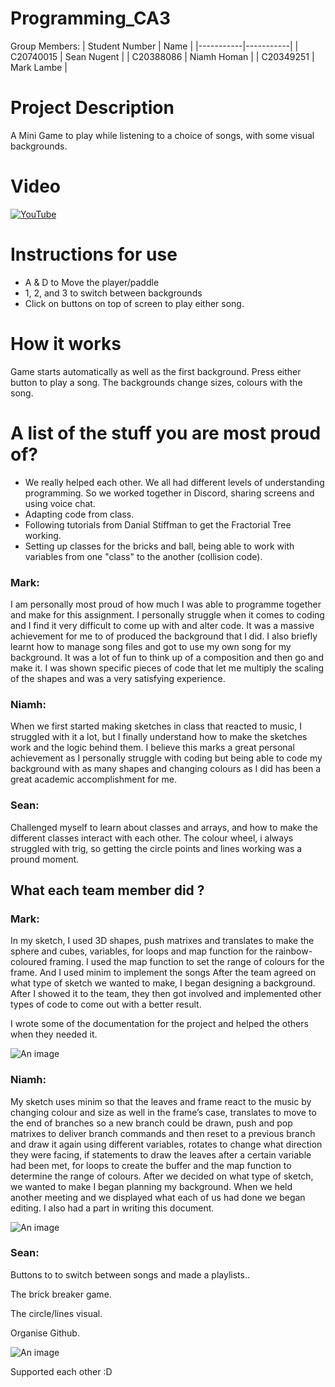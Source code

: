 # Programming_CA3
Group Members:
| Student Number | Name |
|-----------|-----------|
| C20740015 | Sean Nugent |
| C20388086 | Niamh Homan |
| C20349251 | Mark Lambe |

# Project Description

A Mini Game to play while listening to a choice of songs, with some visual backgrounds.

# Video

[![YouTube](https://media.discordapp.net/attachments/808853166358790167/841338729422389258/unknown.png?width=659&height=675)](https://youtu.be/4R8IpiuBzXk)


# Instructions for use

- A & D to Move the player/paddle
- 1, 2, and 3 to switch between backgrounds
- Click on buttons on top of screen to play either song.

# How it works 

Game starts automatically as well as the first background.
Press either button to play a song. The backgrounds change sizes, colours with the song.

# A list of the stuff you are most proud of?

- We really helped each other. We all had different levels of understanding  programming. So we worked together in Discord, sharing screens and using voice chat. 
- Adapting code from class.
- Following tutorials from Danial Stiffman to get the Fractorial Tree working.
- Setting up classes for the bricks and ball, being able to work with variables from one "class" to the another (collision code).

### Mark:

I am personally most proud of how much I was able to programme together and make for this assignment. I personally struggle when it comes to coding and I find it very difficult to come up with and alter code. It was a massive achievement for me to of produced the background that I did. I also briefly learnt how to manage song files and got to use my own song for my background. It was a lot of fun to think up of a composition and then go and make it. I was shown specific pieces of code that let me multiply the scaling of the shapes and was a very satisfying experience.

### Niamh:

When we first started making sketches in class that reacted to music, I struggled with it a lot, but I finally understand how to make the sketches work and the logic behind them. I believe this marks a great personal achievement as I personally struggle with coding but being able to code my background with as many shapes and changing colours as I did has been a great academic accomplishment for me.

### Sean:

Challenged myself to learn about classes and arrays, and how to make the different classes interact with each other. 
The colour wheel, i always struggled with trig, so getting the circle points and lines working was a pround moment.

## What each team member did ?

### Mark:

In my sketch, I used 3D shapes, push matrixes and translates to make the sphere and cubes, variables, for loops and map function for the rainbow-coloured framing. I used the map function to set the range of colours for the frame. And I used minim to implement the songs
After the team agreed on what type of sketch we wanted to make, I began designing a background. After I showed it to the team, they then got involved and implemented other types of code to come out with a better result.

I wrote some of the documentation for the project and helped the others when they needed it.

![An image](https://cdn.discordapp.com/attachments/820415906622341152/842449919251185714/unknown.png)

### Niamh:

My sketch uses minim so that the leaves and frame react to the music by changing colour and size as well in the frame’s case, translates to move to the end of branches so a new branch could be drawn, push and pop matrixes to deliver branch commands and then reset to a previous branch and draw it again using different variables, rotates to change what direction they were facing, if statements to draw the leaves after a certain variable had been met, for loops to create the buffer and the map function to determine the range of colours. After we decided on what type of sketch, we wanted to make I began planning my background. When we held another meeting and we displayed what each of us had done we began editing. I also had a part in writing this document.

![An image](https://cdn.discordapp.com/attachments/820415906622341152/842450012092891136/unknown.png)


### Sean:

Buttons to to switch between songs and made a playlists..

The brick breaker game.

The circle/lines visual. 

Organise Github.

![An image](https://cdn.discordapp.com/attachments/820415906622341152/842451873012514827/unknown.png)

Supported each other :D

